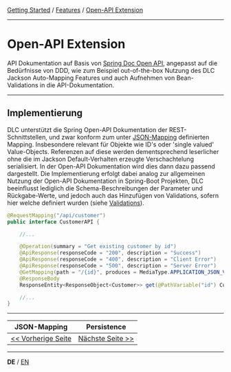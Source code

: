 [Getting Started](../index_de.md) / [Features](../guides/features_de.md) / [Open-API Extension](open_api_extension_de.md)

---

# Open-API Extension
API Dokumentation auf Basis von [Spring Doc Open API](https://springdoc.org/), angepasst auf die Bedürfnisse von DDD,
wie zum Beispiel out-of-the-box Nutzung des DLC Jackson Auto-Mapping Features und auch Aufnehmen von Bean-Validations 
in die API-Dokumentation.

---

## Implementierung
DLC unterstützt die Spring Open-API Dokumentation der REST-Schnittstellen,
und zwar konform zum unter [JSON-Mapping](json_mapping_de.md) definierten Mapping.
Insbesondere relevant für Objekte wie ID's oder 'single valued' Value-Objects.
Referenzen auf diese werden dementsprechend leserlicher ohne die im Jackson Default-Verhalten erzeugte Verschachtelung serialisiert.
In der Open-API Dokumentation wird dies dann dazu passend dargestellt.
Die Implementierung erfolgt dabei analog zur allgemeinen Nutzung der Open-API Dokumentation
in Spring-Boot Projekten, DLC beeinflusst lediglich die Schema-Beschreibungen der Parameter und
Rückgabe-Werte, und jedoch auch das Hinzufügen von Validations, sofern hier welche definiert wurden (siehe [Validations](validation_support_de.md)).

```Java
@RequestMapping("/api/customer")
public interface CustomerAPI {

    //...

    @Operation(summary = "Get existing customer by id")
    @ApiResponse(responseCode = "200", description = "Success")
    @ApiResponse(responseCode = "400", description = "Client Error")
    @ApiResponse(responseCode = "500", description = "Server Error")
    @GetMapping(path = "/{id}", produces = MediaType.APPLICATION_JSON_VALUE)
    @ResponseBody
    ResponseEntity<ResponseObject<Customer>> get(@PathVariable("id") Customer.CustomerId id);

    //...
}
```

---

|             **JSON-Mapping**             |            **Persistence**            |
|:----------------------------------------:|:-------------------------------------:|
| [<< Vorherige Seite](json_mapping_de.md) | [Nächste Seite >>](persistence_de.md) |

---

**DE** / [EN](../../english/features/open_api_extension_en.md)

